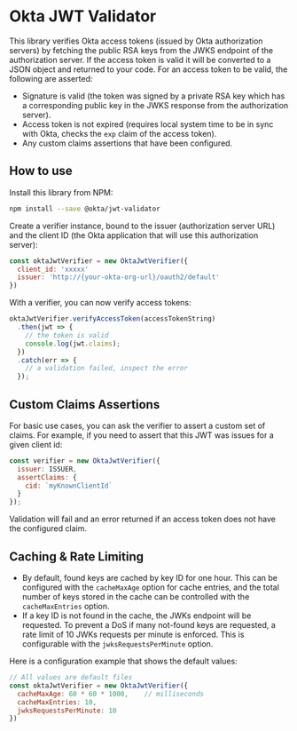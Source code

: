 # Okta JWT Validator

This library verifies Okta access tokens (issued by Okta authorization servers) by fetching the public RSA keys from the JWKS endpoint of the authorization server.  If the access token is valid it will be converted to a JSON object and returned to your code.  For an access token to be valid, the following are asserted:

* Signature is valid (the token was signed by a private RSA key which has a corresponding public key in the JWKS response from the authorization server).
* Access token is not expired (requires local system time to be in sync with Okta, checks the `exp` claim of the access token).
* Any custom claims assertions that have been configured.

## How to use

Install this library from NPM:

```bash
npm install --save @okta/jwt-validator
```

Create a verifier instance, bound to the issuer (authorization server URL) and the client ID (the Okta application that will use this authorization server):

```javascript
const oktaJwtVerifier = new OktaJwtVerifier({
  client_id: 'xxxxx'
  issuer: 'http://{your-okta-org-url}/oauth2/default'
})
```

With a verifier, you can now verify access tokens:

```javascript
oktaJwtVerifier.verifyAccessToken(accessTokenString)
  .then(jwt => {
    // the token is valid
    console.log(jwt.claims);
  })
  .catch(err => {
    // a validation failed, inspect the error
  });
```

## Custom Claims Assertions

For basic use cases, you can ask the verifier to assert a custom set of claims.  For example, if you need to assert that this JWT was issues for a given client id:

```javascript
const verifier = new OktaJwtVerifier({
  issuer: ISSUER,
  assertClaims: {
    cid: `myKnownClientId`
  }
});
```

Validation will fail and an error returned if an access token does not have the configured claim.

## Caching & Rate Limiting

* By default, found keys are cached by key ID for one hour.  This can be configured with the `cacheMaxAge` option for cache entries, and the total number of keys stored in the cache can be controlled with the `cacheMaxEntries` option.
* If a key ID is not found in the cache, the JWKs endpoint will be requested.  To prevent a DoS if many not-found keys are requested, a rate limit of 10 JWKs requests per minute is enforced.  This is configurable with the `jwksRequestsPerMinute` option.

Here is a configuration example that shows the default values:

```javascript
// All values are default files
const oktaJwtVerifier = new OktaJwtVerifier({
  cacheMaxAge: 60 * 60 * 1000,    // milliseconds
  cacheMaxEntries: 10,
  jwksRequestsPerMinute: 10
})
```